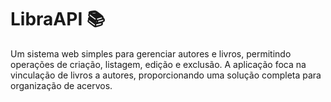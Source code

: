 
# LibraAPI 📚

Um sistema web simples para gerenciar autores e livros, permitindo operações de criação, listagem, edição e exclusão. A aplicação foca na vinculação de livros a autores, proporcionando uma solução completa para organização de acervos.

